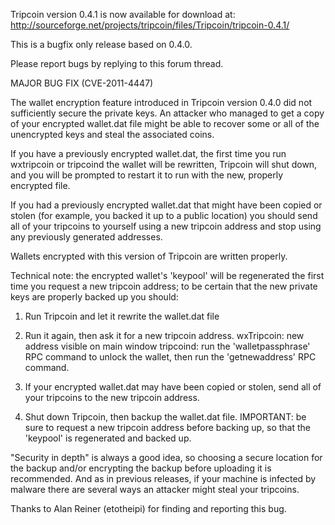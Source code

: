 Tripcoin version 0.4.1 is now available for download at:
http://sourceforge.net/projects/tripcoin/files/Tripcoin/tripcoin-0.4.1/

This is a bugfix only release based on 0.4.0.

Please report bugs by replying to this forum thread.

MAJOR BUG FIX  (CVE-2011-4447)

The wallet encryption feature introduced in Tripcoin version 0.4.0 did not sufficiently secure the private keys. An attacker who
managed to get a copy of your encrypted wallet.dat file might be able to recover some or all of the unencrypted keys and steal the
associated coins.

If you have a previously encrypted wallet.dat, the first time you run wxtripcoin or tripcoind the wallet will be rewritten, Tripcoin will
shut down, and you will be prompted to restart it to run with the new, properly encrypted file.

If you had a previously encrypted wallet.dat that might have been copied or stolen (for example, you backed it up to a public
location) you should send all of your tripcoins to yourself using a new tripcoin address and stop using any previously generated addresses.

Wallets encrypted with this version of Tripcoin are written properly.

Technical note: the encrypted wallet's 'keypool' will be regenerated the first time you request a new tripcoin address; to be certain that the
new private keys are properly backed up you should:

1. Run Tripcoin and let it rewrite the wallet.dat file

2. Run it again, then ask it for a new tripcoin address.
wxTripcoin: new address visible on main window
tripcoind: run the 'walletpassphrase' RPC command to unlock the wallet,  then run the 'getnewaddress' RPC command.

3. If your encrypted wallet.dat may have been copied or stolen, send all of your tripcoins to the new tripcoin address.

4. Shut down Tripcoin, then backup the wallet.dat file.
IMPORTANT: be sure to request a new tripcoin address before backing up, so that the 'keypool' is regenerated and backed up.

"Security in depth" is always a good idea, so choosing a secure location for the backup and/or encrypting the backup before uploading it is recommended. And as in previous releases, if your machine is infected by malware there are several ways an attacker might steal your tripcoins.

Thanks to Alan Reiner (etotheipi) for finding and reporting this bug.
